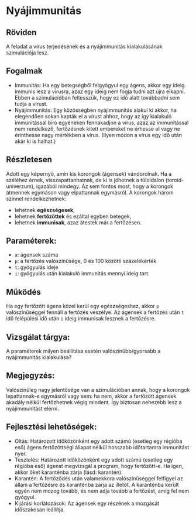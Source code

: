 # Nyájimmunitás
## Röviden
A feladat a vírus terjedésének és a nyájimmunitás kialakulásának szimulációja lesz.

## Fogalmak
- Immunitás: Ha egy betegségből felgyógyul egy ágens, akkor egy ideig immunis lesz a vírusra, azaz egy ideig nem fogja tudni azt újra elkapni. Ebben a szimulációban feltesszük, hogy ez idő alatt továbbadni sem tudja a vírust.
- Nyájimmunitás: Egy közösségben nyájimmunitás alakul ki akkor, ha elegendően sokan kapták el a vírust ahhoz, hogy az így kialakuló immunitással bíró egyéneken fennakadjon a vírus, azaz az immunitással nem rendelkező, fertőzésnek kitett embereket ne érhesse el vagy ne érinthesse nagy mértékben a vírus. (Ilyen módon a vírus egy idő után akár ki is halhat.) 

## Részletesen
Adott egy képernyő, amin kis korongok (ágensek) vándorolnak. Ha a széléhez érnek, visszapattanhatnak, de ki is jöhetnek a túloldalon (toroid-univerzum), igazából mindegy. Az sem fontos most, hogy a korongok átmennek egymáson vagy elpattannak egymásról. A korongok három színnel rendelkezhetnek:
- lehetnek **egészségesek**,
- lehetnek **fertőzöttek** és ezáltal egyben betegek,
- lehetnek **immunisak**, azaz átestek már a fertőzésen.

## Paraméterek:
- ``a``: ágensek száma
- ``p``: a fertőzés valószínűsége, 0 és 100 közötti százelékérték
- ``t``: gyógyulás ideje
- ``i``: gyógyulás után kialakuló immunitás mennyi ideig tart.

## Működés
Ha egy fertőzött ágens közel kerül egy egészségeshez, akkor ``p`` valószínűséggel fennáll a fertőzés veszélye. 
Az ágensek a fertőzés után ``t`` idő felépülési idő után ``i`` ideig immunisak lesznek a fertőzésre. 

## Vizsgálat tárgya:
A paraméterek milyen beállítása esetén valószínűbb/gyorsabb a nyájimmunitás kialakulása?

## Megjegyzés: 
Valószínűleg nagy jelentősége van a szimulációban annak, hogy a korongok lepattannak-e egymásról vagy sem: ha nem, akkor a fertőzött ágensek akadály nélkül fertőzhetnek végig mindent. Így biztosan nehezebb lesz a nyájimmunitást elérni.

## Fejlesztési lehetőségek:
- Oltás: Határozott időközönként egy adott számú (esetleg egy régióba eső) ágens fertőzöttségi állapot nélkül hosszabb időtartamra immunitást nyer.
- Tesztelés: Határozott időközönként egy adott számú (esetleg egy régióba eső) ágenst megvizsgál a program, hogy fertőzött-e. Ha igen, akkor őket karanténba zárja (lásd: karantén).
- Karantén: A fertőződés után valamekkora valószínűséggel felfigyel az állam a fertőzésre és karanténba zárja az illetőt. A karanténba került egyén nem mozog tovább, és nem adja tovább a fertőzést, amíg fel nem gyógyul.
- Kijárási korlátozások: Az ágensek egy részének a mozgását időszakosan leállítja.